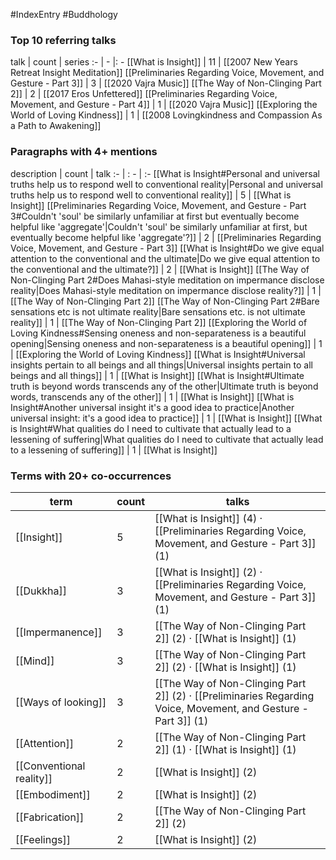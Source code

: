#IndexEntry #Buddhology

### Top 10 referring talks
talk | count | series
:- | - |: -
[[What is Insight]] | 11 | [[2007 New Years Retreat Insight Meditation]]
[[Preliminaries Regarding Voice, Movement, and Gesture - Part 3]] | 3 | [[2020 Vajra Music]]
[[The Way of Non-Clinging Part 2]] | 2 | [[2017 Eros Unfettered]]
[[Preliminaries Regarding Voice, Movement, and Gesture - Part 4]] | 1 | [[2020 Vajra Music]]
[[Exploring the World of Loving Kindness]] | 1 | [[2008 Lovingkindness and Compassion As a Path to Awakening]]

### Paragraphs with 4+ mentions
description | count | talk
:- | : - | :-
[[What is Insight#Personal and universal truths help us to respond well to conventional reality\|Personal and universal truths help us to respond well to conventional reality]] | 5 | [[What is Insight]]
[[Preliminaries Regarding Voice, Movement, and Gesture - Part 3#Couldn't 'soul' be similarly unfamiliar at first but eventually become helpful like 'aggregate'\|Couldn't 'soul' be similarly unfamiliar at first, but eventually become helpful like 'aggregate'?]] | 2 | [[Preliminaries Regarding Voice, Movement, and Gesture - Part 3]]
[[What is Insight#Do we give equal attention to the conventional and the ultimate\|Do we give equal attention to the conventional and the ultimate?]] | 2 | [[What is Insight]]
[[The Way of Non-Clinging Part 2#Does Mahasi-style meditation on impermance disclose reality\|Does Mahasi-style meditation on impermance disclose reality?]] | 1 | [[The Way of Non-Clinging Part 2]]
[[The Way of Non-Clinging Part 2#Bare sensations etc is not ultimate reality\|Bare sensations etc. is not ultimate reality]] | 1 | [[The Way of Non-Clinging Part 2]]
[[Exploring the World of Loving Kindness#Sensing oneness and non-separateness is a beautiful opening\|Sensing oneness and non-separateness is a beautiful opening]] | 1 | [[Exploring the World of Loving Kindness]]
[[What is Insight#Universal insights pertain to all beings and all things\|Universal insights pertain to all beings and all things]] | 1 | [[What is Insight]]
[[What is Insight#Ultimate truth is beyond words transcends any of the other\|Ultimate truth is beyond words, transcends any of the other]] | 1 | [[What is Insight]]
[[What is Insight#Another universal insight it's a good idea to practice\|Another universal insight: it's a good idea to practice]] | 1 | [[What is Insight]]
[[What is Insight#What qualities do I need to cultivate that actually lead to a lessening of suffering\|What qualities do I need to cultivate that actually lead to a lessening of suffering]] | 1 | [[What is Insight]]

### Terms with 20+ co-occurrences
term | count | talks
-|-|-
[[Insight]] | 5 | <span class="counts">[[What is Insight]] (4) · [[Preliminaries Regarding Voice, Movement, and Gesture - Part 3]] (1)</span> 
[[Dukkha]] | 3 | <span class="counts">[[What is Insight]] (2) · [[Preliminaries Regarding Voice, Movement, and Gesture - Part 3]] (1)</span> 
[[Impermanence]] | 3 | <span class="counts">[[The Way of Non-Clinging Part 2]] (2) · [[What is Insight]] (1)</span> 
[[Mind]] | 3 | <span class="counts">[[The Way of Non-Clinging Part 2]] (2) · [[What is Insight]] (1)</span> 
[[Ways of looking]] | 3 | <span class="counts">[[The Way of Non-Clinging Part 2]] (2) · [[Preliminaries Regarding Voice, Movement, and Gesture - Part 3]] (1)</span> 
[[Attention]] | 2 | <span class="counts">[[The Way of Non-Clinging Part 2]] (1) · [[What is Insight]] (1)</span> 
[[Conventional reality]] | 2 | <span class="counts">[[What is Insight]] (2)</span> 
[[Embodiment]] | 2 | <span class="counts">[[What is Insight]] (2)</span> 
[[Fabrication]] | 2 | <span class="counts">[[The Way of Non-Clinging Part 2]] (2)</span> 
[[Feelings]] | 2 | <span class="counts">[[What is Insight]] (2)</span> 

